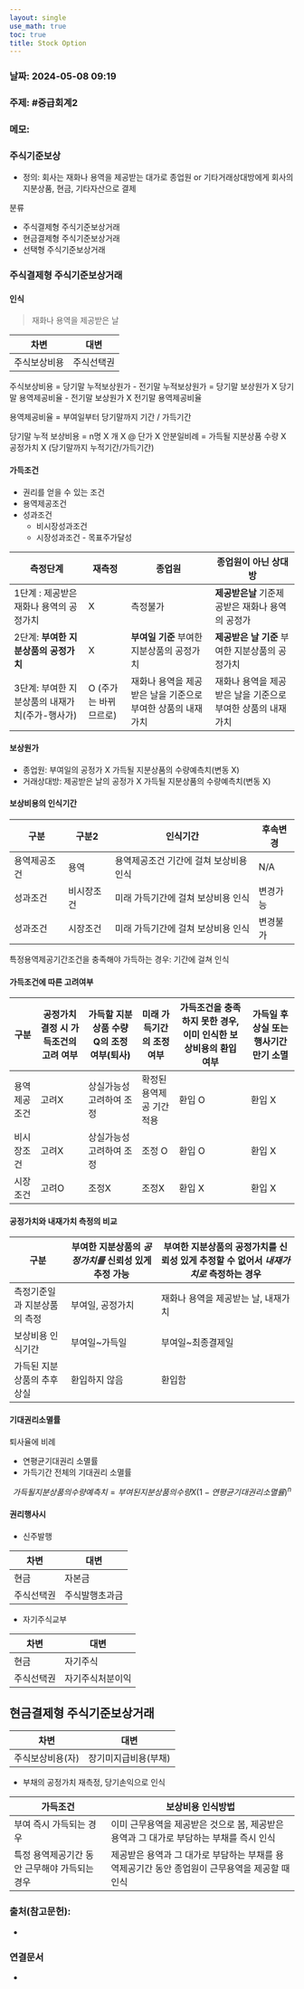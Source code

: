 ```yaml
---
layout: single
use_math: true
toc: true
title: Stock Option
---
```

### 날짜: 2024-05-08 09:19


### 주제: #중급회계2 

### 메모:
### 주식기준보상
- 정의: 회사는 재화나 용역을 제공받는 대가로 종업원 or 기타거래상대방에게 회사의 지분상품, 현금, 기타자산으로 결제

분류
- 주식결제형 주식기준보상거래
- 현금결제형 주식기준보상거래
- 선택형 주식기준보상거래

### 주식결제형 주식기준보상거래

#### 인식

> 재화나 용역을 제공받은 날

| 차변     | 대변    |
| ------ | ----- |
| 주식보상비용 | 주식선택권 |


주식보상비용
= 당기말 누적보상원가 - 전기말 누적보상원가
= 당기말 보상원가 X 당기말 용역제공비율 - 전기말 보상원가 X 전기말 용역제공비율

용역제공비율 = 부여일부터 당기말까지 기간 / 가득기간

당기말 누적 보상비용 = n명 X 개 X @ 단가 X 안분일비례
= 가득될 지분상품 수량 X 공정가치 X (당기말까지 누적기간/가득기간)


#### 가득조건
- 권리를 얻을 수 있는 조건
- 용역제공조건
- 성과조건
	- 비시장성과조건
	- 시장성과조건 - 목표주가달성



| 측정단계                        | 재측정           | 종업원                               | 종업원이 아닌 상대방                       |
| --------------------------- | ------------- | --------------------------------- | --------------------------------- |
| 1단계 : 제공받은 재화나 용역의 공정가치     | X             | 측정불가                              | **제공받은날** 기준제공받은 재화나 용역의 공정가      |
| 2단계: **부여한 지분상품의 공정가치**     | X             | **부여일 기준** 부여한 지분상품의 공정가치         | **제공받은 날 기준** 부여한 지분상품의 공정가치      |
| 3단계: 부여한 지분상품의 내재가치(주가-행사가) | O (주가는 바뀌므르로) | 재화나 용역을 제공받은 날을 기준으로 부여한 상품의 내재가치 | 재화나 용역을 제공받은 날을 기준으로 부여한 상품의 내재가치 |

#### 보상원가
- 종업원: 부여일의 공정가 X 가득될 지분상품의 수량예측치(변동 X)
- 거래상대방: 제공받은 날의 공정가 X 가득될 지분상품의 수량예측치(변동 X)


#### 보상비용의 인식기간

| 구분     | 구분2   | 인식기간                  | 후속변경 |
| ------ | ----- | --------------------- | ---- |
| 용역제공조건 | 용역    | 용역제공조건 기간에 걸쳐 보상비용 인식 | N/A  |
| 성과조건   | 비시장조건 | 미래 가득기간에 걸쳐 보상비용 인식   | 변경가능 |
| 성과조건   | 시장조건  | 미래 가득기간에 걸쳐 보상비용 인식   | 변경불가 |


특정용역제공기간조건을 충족해야 가득하는 경우: 기간에 걸쳐 인식

#### 가득조건에 따른 고려여부

| 구분     | 공정가치 결정 시 가득조건의 고려 여부 | 가득할 지분상품 수량 Q의 조정 여부(퇴사) | 미래 가득기간의 조정여부  | 가득조건을 충족하지 못한 경우, 이미 인식한 보상비용의 환입 여부 | 가득일 후 상실 또는 행사기간 만기 소멸 |
| ------ | --------------------- | ------------------------ | -------------- | ------------------------------------ | ---------------------- |
| 용역제공조건 | 고려X                   | 상실가능성 고려하여 조정            | 확정된 용역제공 기간 적용 | 환입 O                                 | 환입 X                   |
| 비시장조건  | 고려X                   | 상실가능성 고려하여 조정            | 조정 O           | 환입 O                                 | 환입 X                   |
| 시장조건   | 고려O                   | 조정X                      | 조정X            | 환입 X                                 | 환입 X                   |
#### 공정가치와 내재가치 측정의 비교


| 구분              | 부여한 지분상품의 *공정가치를* 신뢰성 있게 추정 가능 | 부여한 지분상품의 공정가치를 신뢰성 있게 추정할 수 없어서 *내재가치로* 측정하는 경우 |
| --------------- | ------------------------------ | ------------------------------------------------ |
| 측정기준일과 지분상품의 측정 | 부여일, 공정가치                      | 재화나 용역을 제공받는 날, 내재가치                             |
| 보상비용 인식기간       | 부여일~가득일                        | 부여일~최종결제일                                        |
| 가득된 지분상품의 추후 상실 | 환입하지 않음                        | 환입함                                              |



#### 기대권리소멸률
퇴사율에 비례
- 연평균기대권리 소멸률
- 가득기간 전체의 기대권리 소멸률

$$
가득될 지분 상품의 수량 예측치
= 부여된 지분상품의 수량 X (1-연평균기대권리소멸률)^n
$$
#### 권리행사시
- 신주발행

| 차변    | 대변      |
| ----- | ------- |
| 현금    | 자본금     |
| 주식선택권 | 주식발행초과금 |
- 자기주식교부

| 차변    | 대변       |
| ----- | -------- |
| 현금    | 자기주식     |
| 주식선택권 | 자기주식처분이익 |

## 현금결제형 주식기준보상거래


| 차변        | 대변          |
| --------- | ----------- |
| 주식보상비용(자) | 장기미지급비용(부채) |
- 부채의 공정가치 재측정, 당기손익으로 인식

| 가득조건                      | 보상비용 인식방법                                             |
| ------------------------- | ----------------------------------------------------- |
| 부여 즉시 가득되는 경우             | 이미 근무용역을 제공받은 것으로 봄, 제공받은 용역과 그 대가로 부담하는 부채를 즉시 인식    |
| 특정 용역제공기간 동안 근무해야 가득되는 경우 | 제공받은 용역과 그 대가로 부담하는 부채를 용역제공기간 동안 종업원이 근무용역을 제공할 때 인식 |

### 출처(참고문헌):
- 

### 연결문서
- 